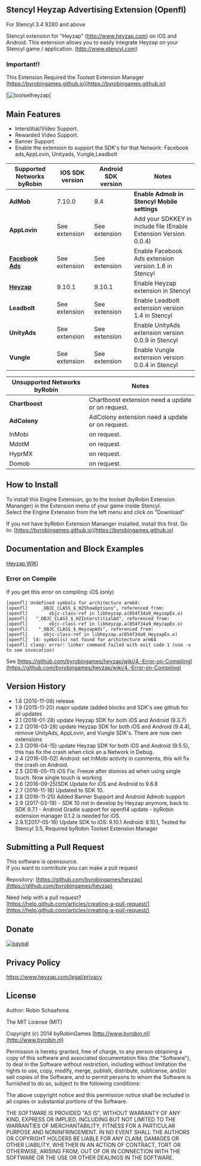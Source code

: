 ## Stencyl Heyzap Advertising Extension (Openfl)

For Stencyl 3.4 9280 and above

Stencyl extension for "Heyzap" (http://www.heyzap.com) on iOS and Android. This extension allows you to easily integrate Heyzap on your Stencyl game / application. (http://www.stencyl.com)

### Important!!

This Extension Required the Toolset Extension Manager [https://byrobingames.github.io](https://byrobingames.github.io)

[![toolsetheyzap](https://byrobingames.github.io/img/heyzap/toolsetheyzap.png)]

## Main Features

  * Interstitial/Video Support.
  * Rewarded Video Support.
  * Banner Support 
  * Enable the extension to support the SDK's for that Network: Facebook ads,AppLovin, Unityads, Vungle,Leadbolt   

Supported Networks byRobin | IOS SDK version | Android SDK version | Notes
--- | --- | --- | ---
**AdMob** | 7.10.0 | 9.4 |  **Enable Admob in Stencyl Mobile settings**
**AppLovin** | See extension  | See extension | Add your SDKKEY in include file (Enable Extension Version 0.0.4)
[**Facebook Ads**](http://community.stencyl.com/index.php/topic,41144.0.html) | See extension | See extension | Enable Facebook Ads extension version 1.6 in Stencyl
[**Heyzap**](http://community.stencyl.com/index.php/topic,45095.0.html) | 9.10.1  | 9.10.1 | Enable Heyzap extension in Stencyl
**Leadbolt** | See extension | See extension | Enable Leadbolt extension version 1.4 in Stencyl
**UnityAds** | See extension | See extension | Enable UnityAds extension version 0.0.9 in Stencyl
**Vungle** | See extension | See extension | Enable Vungle extension version 0.0.4 in Stencyl

Unsupported Networks byRobin| Notes
--- | ---
**Chartboost** | Chartboost extension need a update or on request.
**AdColony** | AdColony extension need a update or on request.
InMobi | on request.
MdotM | on request.
HyprMX | on request.
Domob | on request.

## How to Install

To install this Engine Extension, go to the toolset (byRobin Extension Mananger) in the Extension menu of your game inside Stencyl.<br/>
Select the Engine Extension from the left menu and click on "Download"

If you not have byRobin Extension Mananger installed, install this first.
Go to: [https://byrobingames.github.io](https://byrobingames.github.io)

## Documentation and Block Examples
[Heyzap WIKI](https://github.com/byrobingames/heyzap/wiki)

### Error on Compile

If you get this error on compiling: iOS (only)

    [openfl] Undefined symbols for architecture arm64:
    [openfl]     _OBJC_CLASS_$_HZShowOptions", referenced from:
    [openfl]        objc-class-ref in libheyzap.a(054f34a9_HeyzapEx.o)
    [openfl]   "_OBJC_CLASS_$_HZInterstitialAd", referenced from:
    [openfl]        objc-class-ref in libheyzap.a(054f34a9_HeyzapEx.o)
    [openfl]    "_OBJC_CLASS_$_HeyzapAds", referenced from:
    [openfl]      objc-class-ref in libheyzap.a(054f34a9_HeyzapEx.o)
    [openfl]  ld: symbol(s) not found for architecture arm64
    [openfl] clang: error: linker command failed with exit code 1 (use -v to see invocation)
    
See [https://github.com/byrobingames/heyzap/wiki/4.-Error-on-Compiling](https://github.com/byrobingames/heyzap/wiki/4.-Error-on-Compiling)

## Version History

- 1.8 (2015-11-08) release
- 1.9 (2015-11-20) major update (added blocks and SDK's see github for all updates
- 2.1 (2016-01-28) update Heyzap SDK for both iOS and Android (9.3.7)
- 2.2 (2016-03-28) update Heyzap SDK for both iOS and Android (9.4.4), remove UnityAds, AppLovin, and Vungle SDK's. There are now own extensions
- 2.3 (2016-04-15) update Heyzap SDK for both iOS and Android (9.5.5), this has fix the crash when click an a Network in Debug.
- 2.4 (2016-05-02) Android: set InMobi activity in comments, this will fix the crash on Android.
- 2.5 (2016-05-11) iOS Fix: Freeze after dismiss ad when using single touch. Now single touch is working
- 2.6 (2016-09-25)SDK Update for iOS and Android to 9.6.8
- 2.7 (2016-11-18) Updated to SDK 10.
- 2.8 (2016-11-25) Added Banner Support and Android Admob support
- 2.9 (2017-03-19)
           - SDK 10 not in develop by Heyzap anymore, back to SDK 9.7.1
           - Android Gradle support for openfl4 update
           - byRobin extension manager 0.1.2 is needed for iOS.
- 2.9.1(2017-05-16) Update SDK to iOS: 9.10.1 Android: 9.10.1, Tested for Stencyl 3.5, Required byRobin Toolset Extension Manager

## Submitting a Pull Request

This software is opensource.<br/>
If you want to contribute you can make a pull request

Repository: [https://github.com/byrobingames/heyzap](https://github.com/byrobingames/heyzap)

Need help with a pull request?<br/>
[https://help.github.com/articles/creating-a-pull-request/](https://help.github.com/articles/creating-a-pull-request/)

## Donate

[![paypal](https://www.paypalobjects.com/en_US/i/btn/btn_donateCC_LG.gif)](https://www.paypal.com/cgi-bin/webscr?cmd=_s-xclick&hosted_button_id=HKLGFCAGKBMFL)<br />

## Privacy Policy

https://www.heyzap.com/legal/privacy

## License

Author: Robin Schaafsma

The MIT License (MIT)

Copyright (c) 2014 byRobinGames [http://www.byrobin.nl](http://www.byrobin.nl)

Permission is hereby granted, free of charge, to any person obtaining a copy of this software and associated documentation files (the "Software"), to deal in the Software without restriction, including without limitation the rights to use, copy, modify, merge, publish, distribute, sublicense, and/or sell copies of the Software, and to permit persons to whom the Software is furnished to do so, subject to the following conditions:

The above copyright notice and this permission notice shall be included in all copies or substantial portions of the Software.

THE SOFTWARE IS PROVIDED "AS IS", WITHOUT WARRANTY OF ANY KIND, EXPRESS OR IMPLIED, INCLUDING BUT NOT LIMITED TO THE WARRANTIES OF MERCHANTABILITY, FITNESS FOR A PARTICULAR PURPOSE AND NONINFRINGEMENT. IN NO EVENT SHALL THE AUTHORS OR COPYRIGHT HOLDERS BE LIABLE FOR ANY CLAIM, DAMAGES OR OTHER LIABILITY, WHETHER IN AN ACTION OF CONTRACT, TORT OR OTHERWISE, ARISING FROM, OUT OF OR IN CONNECTION WITH THE SOFTWARE OR THE USE OR OTHER DEALINGS IN THE SOFTWARE.
